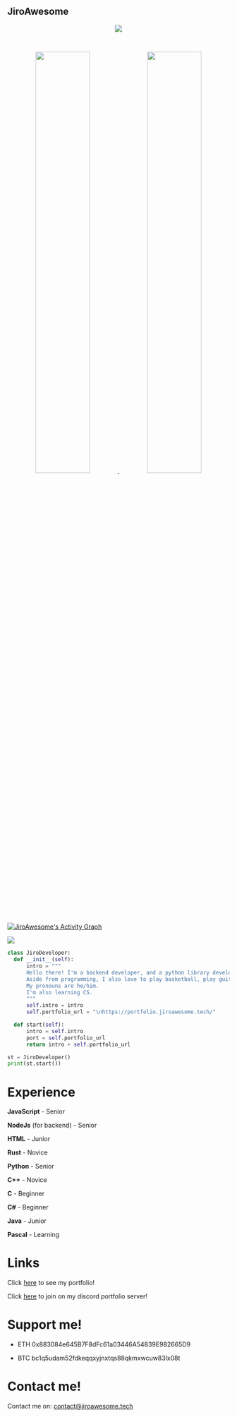 ## JiroAwesome

<p>
  <div align="center">
     <img src="https://img.shields.io/badge/-Python-98b982?style=for-the-badge&logo=python&logoColor=98b982&labelColor=282828">
  </div>
</p>

<br/>
<p align="center">
  <a href="https://portfolio.jiroawesome.tech">
  <img width="49.5%" src="https://github-readme-stats.vercel.app/api?username=jiroawesome&show_icons=true&theme=gruvbox&hide_border=true" />
    <img width="49.5%" src="https://github-readme-streak-stats.herokuapp.com/?user=jiroawesome&theme=gruvbox&hide_border=true" />
  </a>
</p>
<br>

[![JiroAwesome's Activity Graph](https://activity-graph.herokuapp.com/graph?username=jiroawesome&custom_title=JiroAwesome's%20Contribution%20Graph&theme=gruvbox&bg_color=282828&hide_border=true&line=d1a01f&point=c58545)](https://portfolio.jiroawesome.tech/)

![](https://komarev.com/ghpvc/?username=jiroawesome&color=green)

```py
class JiroDeveloper:
  def __init__(self):
      intro = """
      Hello there! I'm a backend developer, and a python library developer. I like coding stuff. I'm 15 and my birthday is on November 20.
      Aside from programming, I also love to play basketball, play guitar, and I also love to cook.
      My pronouns are he/him.
      I'm also learning CS.
      """
      self.intro = intro
      self.portfolio_url = "\nhttps://portfolio.jiroawesome.tech/"

  def start(self):
      intro = self.intro
      port = self.portfolio_url
      return intro + self.portfolio_url

st = JiroDeveloper()
print(st.start())
```


# Experience

__JavaScript__ - Senior

__NodeJs__ (for backend) - Senior

__HTML__ - Junior

__Rust__ - Novice

__Python__ - Senior

__C++__ - Novice

__C__ - Beginner

__C#__ - Beginner

__Java__ - Junior

__Pascal__ - Learning

# Links


Click [here](https://portfolio.jiroawesome.tech) to see my portfolio!


Click [here](https://dsc.gg/jiro) to join on my discord portfolio server!

# Support me!

- ETH 0x883084e645B7F8dFc61a03446A54839E982665D9

- BTC bc1q5udam52fdkeqqxyjnxtqs88qkmxwcuw83lx08t


# Contact me!

Contact me on: contact@jiroawesome.tech
